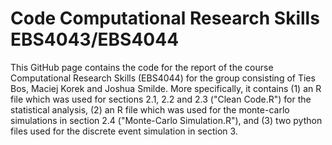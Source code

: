 # Code Computational Research Skills EBS4043/EBS4044 
This GitHub page contains the code for the report of the course Computational Research Skills (EBS4044) for the group consisting of Ties Bos, Maciej Korek and Joshua Smilde. More specifically, it contains (1) an R file which was used for sections 2.1, 2.2 and 2.3 ("Clean Code.R") for the statistical analysis, (2) an R file which was used for the monte-carlo simulations in section 2.4 ("Monte-Carlo Simulation.R"), and (3) two python files used for the discrete event simulation in section 3.
